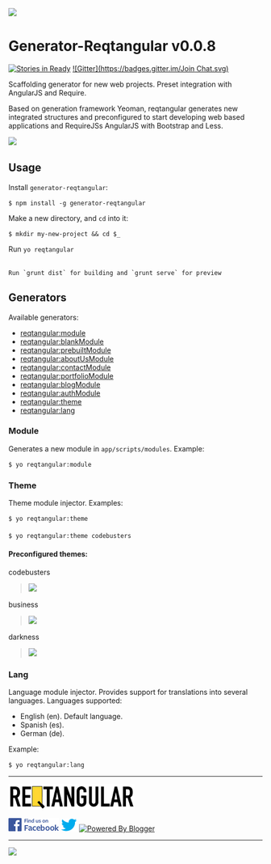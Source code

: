 

![](http://www.codebusters.es/assets/projects/reqtangular/reqtangular_logo_728.png)

Generator-Reqtangular v0.0.8
=====================
[![Stories in Ready](https://badge.waffle.io/codebusters/generator-reqtangular.png?label=ready&title=Ready)](https://waffle.io/codebusters/generator-reqtangular)
[![Gitter](https://badges.gitter.im/Join Chat.svg)](https://gitter.im/codebusters/generator-reqtangular?utm_source=badge&utm_medium=badge&utm_campaign=pr-badge&utm_content=badge)

Scaffolding generator for new web projects. Preset integration with AngularJS and Require.

Based on generation framework Yeoman, reqtangular generates new integrated structures and preconfigured to start developing web based applications and RequireJSs AngularJS with Bootstrap and Less.



![](http://www.codebusters.es/assets/projects/reqtangular/reqtangular_small_brands.png)




## Usage

Install `generator-reqtangular`:
```
$ npm install -g generator-reqtangular
```
Make a new directory, and `cd` into it:
```
$ mkdir my-new-project && cd $_
```

Run `yo reqtangular`
```

Run `grunt dist` for building and `grunt serve` for preview
```
## Generators

Available generators:

* [reqtangular:module](#module)
* [reqtangular:blankModule](#blankModule)
* [reqtangular:prebuiltModule](#prebuiltModule)
* [reqtangular:aboutUsModule](#aboutUsModule)
* [reqtangular:contactModule](#contactModule)
* [reqtangular:portfolioModule](#portfolioModule)
* [reqtangular:blogModule](#blogModule)
* [reqtangular:authModule](#authModule)
* [reqtangular:theme](#theme)
* [reqtangular:lang](#lang)



### Module
Generates a new module in `app/scripts/modules`.
Example:
```bash
$ yo reqtangular:module
```

### Theme
Theme module injector.
Examples:
```bash
$ yo reqtangular:theme

$ yo reqtangular:theme codebusters
```

#### Preconfigured themes:


codebusters
> ![](http://www.codebusters.es/assets/projects/reqtangular/codebusters_thumb.png)


business
> ![](http://www.codebusters.es/assets/projects/reqtangular/business_thumb.png)


darkness
> ![](http://www.codebusters.es/assets/projects/reqtangular/darkness_thumb.png)


### Lang
Language module injector. Provides support for translations into several languages. Languages supported:
* English (en). Default language.
* Spanish (es).
* German  (de).

Example:
```bash
$ yo reqtangular:lang
```

***
[![reqtangular](https://github.com/codebusters/generator-reqtangular/blob/master/resources/img/reqtangular_banner_250x50.png)](https://github.com/codebusters/generator-reqtangular/wiki)

[![facebook](https://github.com/codebusters/generator-reqtangular/blob/master/resources/img/FB_FindUsOnFacebook-100.png)](https://www.facebook.com/reqtangular)
[![twitter](https://github.com/codebusters/generator-reqtangular/blob/master/resources/img/bird_blue_32.png)](https://twitter.com/reqtangular)
<a href="http://www.blogger.com"><img src="http://img1.blogblog.com/html/buttons/blogger-simple-kahki.gif" alt="Powered By Blogger"></a>
* * *
[![](http://www.codebusters.es/assets/codebusters_logo.png)](http://www.codebusters.es)

